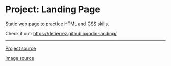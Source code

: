 # Project: Landing Page

Static web page to practice HTML and CSS skills.

Check it out:
https://detierrez.github.io/odin-landing/

----

[Project source](https://www.theodinproject.com/lessons/foundations-landing-page)

[Image source](https://www.pexels.com/photo/modern-jet-fighter-flying-in-clear-blue-sky-31226505/)